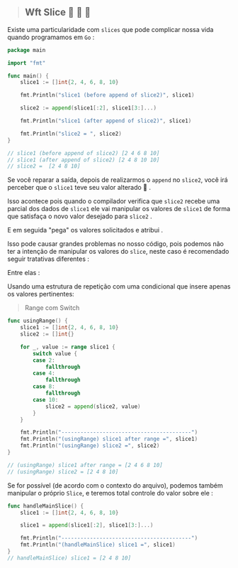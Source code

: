 > ## Wft Slice 🤪 🤪 🤪

Existe uma particularidade com `slices` que pode complicar nossa vida quando programamos em `Go` : 



```go
package main

import "fmt"

func main() {
	slice1 := []int{2, 4, 6, 8, 10}

	fmt.Println("slice1 (before append of slice2)", slice1)

	slice2 := append(slice1[:2], slice1[3:]...)

	fmt.Println("slice1 (after append of slice2)", slice1)

	fmt.Println("slice2 = ", slice2)
}

// slice1 (before append of slice2) [2 4 6 8 10]
// slice1 (after append of slice2) [2 4 8 10 10]
// slice2 =  [2 4 8 10]
```

Se você reparar a saída, depois de realizarmos o `append` no `slice2`, você irá perceber que o `slice1` teve seu valor alterado 🤔 . 

Isso acontece pois quando o compilador verifica que `slice2` recebe uma parcial dos dados de `slice1` ele vai manipular os valores de `slice1` de forma que satisfaça o novo valor desejado para `slice2` . 

E em seguida "pega" os valores solicitados e atribui .

Isso pode causar grandes problemas no nosso código, pois podemos não ter a intenção de manipular os valores do `slice`, neste caso é recomendado seguir tratativas diferentes : 


Entre elas : 

Usando uma estrutura de repetição com uma condicional que insere apenas os valores pertinentes: 

> Range com Switch
```go
func usingRange() {
	slice1 := []int{2, 4, 6, 8, 10}
	slice2 := []int{}

	for _, value := range slice1 {
		switch value {
		case 2:
			fallthrough
		case 4:
			fallthrough
		case 8:
			fallthrough
		case 10:
			slice2 = append(slice2, value)
		}
	}

	fmt.Println("-----------------------------------------")
	fmt.Println("(usingRange) slice1 after range =", slice1)
	fmt.Println("(usingRange) slice2 =", slice2)
}

// (usingRange) slice1 after range = [2 4 6 8 10]
// (usingRange) slice2 = [2 4 8 10]
```

Se for possível (de acordo com o contexto do arquivo), podemos também manipular o próprio `Slice`, e teremos total controle do valor sobre ele : 

```go
func handleMainSlice() {
	slice1 := []int{2, 4, 6, 8, 10}

	slice1 = append(slice1[:2], slice1[3:]...)

	fmt.Println("-----------------------------------------")
	fmt.Println("(handleMainSlice) slice1 =", slice1)
}
// handleMainSlice) slice1 = [2 4 8 10]
```